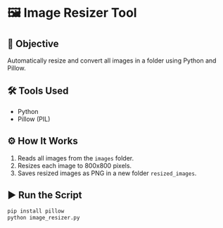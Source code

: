 # 🖼️ Image Resizer Tool

## 🎯 Objective
Automatically resize and convert all images in a folder using Python and Pillow.

## 🛠️ Tools Used
- Python
- Pillow (PIL)

## ⚙️ How It Works
1. Reads all images from the `images` folder.  
2. Resizes each image to 800x800 pixels.  
3. Saves resized images as PNG in a new folder `resized_images`.

## ▶️ Run the Script
```bash
pip install pillow
python image_resizer.py
